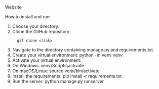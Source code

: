 Website

How to install and run:

1. Choose your directory.
2. Clone the GitHub repository:
   ```
     git clone <link>
   ```
4. Navigate to the directory containing manage.py and requirements.txt.
5. Create your virtual environment: python -m venv venv
6. Activate your virtual environment:
7. On Windows: venv\Scripts\activate
8. On macOS/Linux: source venv/bin/activate
9. Install the requirements: pip install -r requirements.txt
10. Run the server: python manage.py runserver
